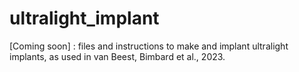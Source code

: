 # ultralight_implant

[Coming soon] : files and instructions to make and implant ultralight implants, as used in van Beest, Bimbard et al., 2023.
